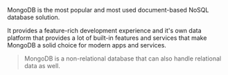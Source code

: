 MongoDB is the most popular and most used document-based NoSQL database solution.  

It provides a feature-rich development experience and it's own data platform that provides a lot of built-in features and services that make MongoDB a solid choice for modern apps and services.

> MongoDB is a non-relational database that can also handle relational data as well.

